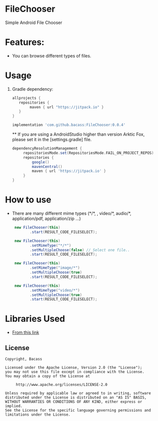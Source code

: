 # FileChooser
Simple Android File Chooser

# Features:
* You can browse different types of files.

# Usage
1. Gradle dependency:

	```groovy
	allprojects {
	   repositories {
           	maven { url "https://jitpack.io" }
	   }
	}
	```

    ```groovy
   implementation 'com.github.bacass:FileChooser:0.0.4'
    ```

   ** If you are using a AndroidStudio higher than version Arktic Fox, please set it in the [settings.gradle] file.

   ```groovy
   dependencyResolutionManagement {
        repositoriesMode.set(RepositoriesMode.FAIL_ON_PROJECT_REPOS)
        repositories {
            google()
            mavenCentral()
            maven { url 'https://jitpack.io' }
        }
   }
   ```

# How to use
*  There are many different mime types (&#42;/&#42;, , video/&#42;, audio/&#42;, application/pdf, application/zip ...)

	```java
	 new FileChooser(this)
            .start(RESULT_CODE_FILESELECT);
    ```

    ```java
	 new FileChooser(this)
            .setMimeType("*/*")
            .setMultipleChoose(false) // Select one file..
            .start(RESULT_CODE_FILESELECT);
    ```

    ```java
	 new FileChooser(this)
            .setMimeType("image/*")
            .setMultipleChoose(true)
            .start(RESULT_CODE_FILESELECT);
    ```

    ```java
	 new FileChooser(this)
            .setMimeType("video/*")
            .setMultipleChoose(true)
            .start(RESULT_CODE_FILESELECT);
    ```

# Libraries Used
* [From this link](https://o7planning.org/12725/create-a-simple-file-chooser-in-android#a61685561)

## License

    Copyright, Bacass

    Licensed under the Apache License, Version 2.0 (the "License");
    you may not use this file except in compliance with the License.
    You may obtain a copy of the License at

         http://www.apache.org/licenses/LICENSE-2.0

    Unless required by applicable law or agreed to in writing, software
    distributed under the License is distributed on an "AS IS" BASIS,
    WITHOUT WARRANTIES OR CONDITIONS OF ANY KIND, either express or implied.
    See the License for the specific language governing permissions and
    limitations under the License.



